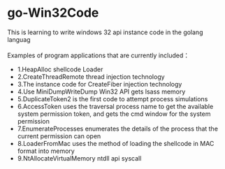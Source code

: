 # go-Win32Code
This is learning to write windows 32 api instance code in the golang languag
<br><br>
Examples of program applications that are currently included：

- 1.HeapAlloc shellcode Loader
- 2.CreateThreadRemote thread injection technology
- 3.The instance code for CreateFiber injection technology
- 4.Use MiniDumpWriteDump Win32 API gets lsass memory
- 5.DuplicateToken2 is the first code to attempt process simulations
- 6.AccessToken uses the traversal process name to get the available system permission token, and gets the cmd window for the system permission
- 7.EnumerateProcesses enumerates the details of the process that the current permission can open
- 8.LoaderFromMac uses the method of loading the shellcode in MAC format into memory
- 9.NtAllocateVirtualMemory ntdll api syscall
